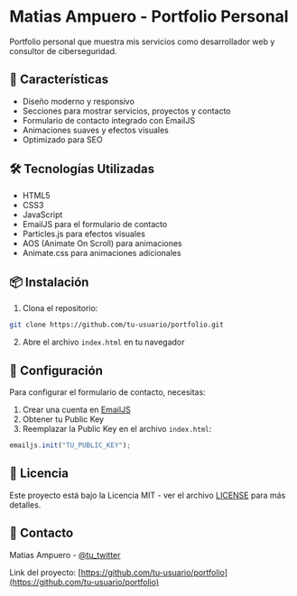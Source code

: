 # Matias Ampuero - Portfolio Personal

Portfolio personal que muestra mis servicios como desarrollador web y consultor de ciberseguridad.

## 🚀 Características

- Diseño moderno y responsivo
- Secciones para mostrar servicios, proyectos y contacto
- Formulario de contacto integrado con EmailJS
- Animaciones suaves y efectos visuales
- Optimizado para SEO

## 🛠️ Tecnologías Utilizadas

- HTML5
- CSS3
- JavaScript
- EmailJS para el formulario de contacto
- Particles.js para efectos visuales
- AOS (Animate On Scroll) para animaciones
- Animate.css para animaciones adicionales

## 📦 Instalación

1. Clona el repositorio:
```bash
git clone https://github.com/tu-usuario/portfolio.git
```

2. Abre el archivo `index.html` en tu navegador

## 🔧 Configuración

Para configurar el formulario de contacto, necesitas:

1. Crear una cuenta en [EmailJS](https://www.emailjs.com/)
2. Obtener tu Public Key
3. Reemplazar la Public Key en el archivo `index.html`:
```javascript
emailjs.init("TU_PUBLIC_KEY");
```

## 📝 Licencia

Este proyecto está bajo la Licencia MIT - ver el archivo [LICENSE](LICENSE) para más detalles.

## 📧 Contacto

Matias Ampuero - [@tu_twitter](https://twitter.com/tu_twitter)

Link del proyecto: [https://github.com/tu-usuario/portfolio](https://github.com/tu-usuario/portfolio) 